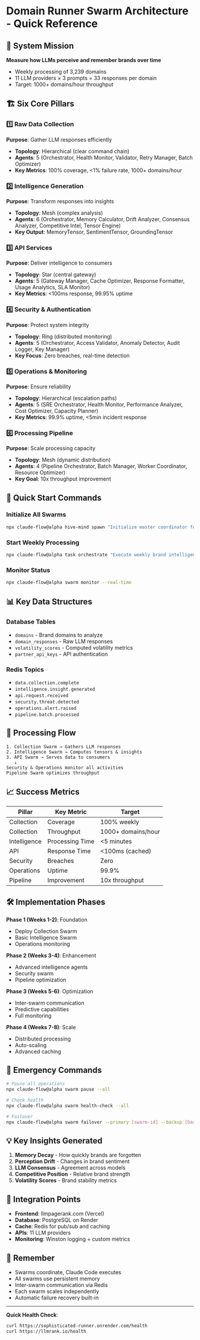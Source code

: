 # Domain Runner Swarm Architecture - Quick Reference

## 🎯 System Mission
**Measure how LLMs perceive and remember brands over time**
- Weekly processing of 3,239 domains
- 11 LLM providers × 3 prompts = 33 responses per domain
- Target: 1000+ domains/hour throughput

## 🏗️ Six Core Pillars

### 1️⃣ Raw Data Collection
**Purpose**: Gather LLM responses efficiently
- **Topology**: Hierarchical (clear command chain)
- **Agents**: 5 (Orchestrator, Health Monitor, Validator, Retry Manager, Batch Optimizer)
- **Key Metrics**: 100% coverage, <1% failure rate, 1000+ domains/hour

### 2️⃣ Intelligence Generation  
**Purpose**: Transform responses into insights
- **Topology**: Mesh (complex analysis)
- **Agents**: 6 (Orchestrator, Memory Calculator, Drift Analyzer, Consensus Analyzer, Competitive Intel, Tensor Engine)
- **Key Output**: MemoryTensor, SentimentTensor, GroundingTensor

### 3️⃣ API Services
**Purpose**: Deliver intelligence to consumers
- **Topology**: Star (central gateway)
- **Agents**: 5 (Gateway Manager, Cache Optimizer, Response Formatter, Usage Analytics, SLA Monitor)
- **Key Metrics**: <100ms response, 99.95% uptime

### 4️⃣ Security & Authentication
**Purpose**: Protect system integrity
- **Topology**: Ring (distributed monitoring)
- **Agents**: 5 (Orchestrator, Access Validator, Anomaly Detector, Audit Logger, Key Manager)
- **Key Focus**: Zero breaches, real-time detection

### 5️⃣ Operations & Monitoring
**Purpose**: Ensure reliability
- **Topology**: Hierarchical (escalation paths)
- **Agents**: 5 (SRE Orchestrator, Health Monitor, Performance Analyzer, Cost Optimizer, Capacity Planner)
- **Key Metrics**: 99.9% uptime, <5min incident response

### 6️⃣ Processing Pipeline
**Purpose**: Scale processing capacity
- **Topology**: Mesh (dynamic distribution)
- **Agents**: 4 (Pipeline Orchestrator, Batch Manager, Worker Coordinator, Resource Optimizer)
- **Key Goal**: 10x throughput improvement

## 🚀 Quick Start Commands

### Initialize All Swarms
```bash
npx claude-flow@alpha hive-mind spawn "Initialize master coordinator for domain-runner multi-swarm system" --topology hierarchical --agents 6
```

### Start Weekly Processing
```bash
npx claude-flow@alpha task orchestrate "Execute weekly brand intelligence cycle" --swarm-id master-coordinator
```

### Monitor Status
```bash
npx claude-flow@alpha swarm monitor --real-time
```

## 📊 Key Data Structures

### Database Tables
- `domains` - Brand domains to analyze
- `domain_responses` - Raw LLM responses  
- `volatility_scores` - Computed volatility metrics
- `partner_api_keys` - API authentication

### Redis Topics
- `data.collection.complete`
- `intelligence.insight.generated`
- `api.request.received`
- `security.threat.detected`
- `operations.alert.raised`
- `pipeline.batch.processed`

## 🔄 Processing Flow
```
1. Collection Swarm → Gathers LLM responses
2. Intelligence Swarm → Computes tensors & insights
3. API Swarm → Serves data to consumers
   ↓
Security & Operations monitor all activities
Pipeline Swarm optimizes throughput
```

## 📈 Success Metrics

| Pillar | Key Metric | Target |
|--------|-----------|--------|
| Collection | Coverage | 100% weekly |
| Collection | Throughput | 1000+ domains/hour |
| Intelligence | Processing Time | <5 minutes |
| API | Response Time | <100ms (cached) |
| Security | Breaches | Zero |
| Operations | Uptime | 99.9% |
| Pipeline | Improvement | 10x throughput |

## 🛠️ Implementation Phases

**Phase 1 (Weeks 1-2)**: Foundation
- Deploy Collection Swarm
- Basic Intelligence Swarm
- Operations monitoring

**Phase 2 (Weeks 3-4)**: Enhancement
- Advanced intelligence agents
- Security swarm
- Pipeline optimization

**Phase 3 (Weeks 5-6)**: Optimization
- Inter-swarm communication
- Predictive capabilities
- Full monitoring

**Phase 4 (Weeks 7-8)**: Scale
- Distributed processing
- Auto-scaling
- Advanced caching

## 🚨 Emergency Commands

```bash
# Pause all operations
npx claude-flow@alpha swarm pause --all

# Check health
npx claude-flow@alpha swarm health-check --all

# Failover
npx claude-flow@alpha swarm failover --primary [swarm-id] --backup [backup-id]
```

## 💡 Key Insights Generated

1. **Memory Decay** - How quickly brands are forgotten
2. **Perception Drift** - Changes in brand sentiment
3. **LLM Consensus** - Agreement across models
4. **Competitive Position** - Relative brand strength
5. **Volatility Scores** - Brand stability metrics

## 🔗 Integration Points

- **Frontend**: llmpagerank.com (Vercel)
- **Database**: PostgreSQL on Render
- **Cache**: Redis for pub/sub and caching
- **APIs**: 11 LLM providers
- **Monitoring**: Winston logging + custom metrics

## 📝 Remember

- Swarms coordinate, Claude Code executes
- All swarms use persistent memory
- Inter-swarm communication via Redis
- Each swarm scales independently
- Automatic failure recovery built-in

---

**Quick Health Check**: 
```bash
curl https://sophisticated-runner.onrender.com/health
curl https://llmrank.io/health
```